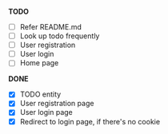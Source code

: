 **TODO**

- [ ] Refer README.md
- [ ] Look up todo frequently
- [ ] User registration 
- [ ] User login
- [ ] Home page

**DONE**
- [x] TODO entity
- [x] User registration page
- [x] User login page
- [x] Redirect to login page, if there's no cookie
